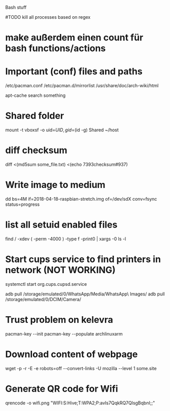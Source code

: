Bash stuff

#TODO kill all processes based on regex
# make außerdem einen count für bash functions/actions

# Important (conf) files and paths
/etc/pacman.conf
/etc/pacman.d/mirrorlist
/usr/share/doc/arch-wiki/html

apt-cache search something

# Shared folder
mount -t vboxsf -o uid=$UID,gid=$(id -g) Shared ~/host

# diff checksum
diff <(md5sum some_file.txt) <(echo 7393checksum#937)

# Write image to medium
dd bs=4M if=2018-04-18-raspbian-stretch.img of=/dev/sdX conv=fsync status=progress

# list all setuid enabled files
find / -xdev \( -perm -4000 \) -type f -print0 | xargs -0 ls -l

# Start cups service to find printers in network (NOT WORKING)
systemctl start org.cups.cupsd.service

adb pull /storage/emulated/0/WhatsApp/Media/WhatsApp\ Images/
adb pull /storage/emulated/0/DCIM/Camera/

# Trust problem on kelevra
 pacman-key --init
 pacman-key --populate archlinuxarm

# Download content of webpage
wget -p -r -E -e robots=off --convert-links -U mozilla --level 1 some.site

# Generate QR code for Wifi
qrencode -o wifi.png "WIFI:S:Hive;T:WPA2;P:avIs7QqkRQ7QlsgBqbnI;;"
